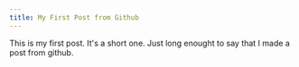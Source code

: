 ```yaml
---
title: My First Post from Github
---
```


This is my first post. It's a short one. Just long enought to say that I made a post from github.
